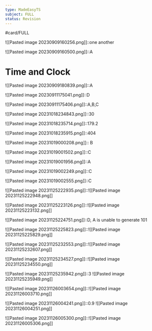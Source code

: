 ```yaml
---
type: MadeEasyTS
subject: FULL
status: Revision
---
```

#card/FULL 

![[Pasted image 20230909160256.png]]::one another


![[Pasted image 20230909160500.png]]::A

# Time and Clock


![[Pasted image 20230909180839.png]]::A

![[Pasted image 20230911175041.png]]::D <!--SR:!2023-11-13,2,150-->

![[Pasted image 20230911175406.png]]::A,B,C

![[Pasted image 20231018234843.png]]::30

![[Pasted image 20231018235714.png]]::179.2 <!--SR:!2023-12-05,3,150-->


![[Pasted image 20231018235915.png]]::404 <!--SR:!2023-11-13,2,150-->

![[Pasted image 20231019000208.png]]:: B

![[Pasted image 20231019001502.png]]::C

![[Pasted image 20231019001956.png]]::A <!--SR:!2023-11-13,2,150-->

![[Pasted image 20231019002249.png]]::C

![[Pasted image 20231019002555.png]]::C <!--SR:!2023-11-12,1,130-->

![[Pasted image 20231125222935.png]]::![[Pasted image 20231125222948.png]]

![[Pasted image 20231125223126.png]]::![[Pasted image 20231125223132.png]]

![[Pasted image 20231125224751.png]]::D, A is unable to generate 101

![[Pasted image 20231125225823.png]]::![[Pasted image 20231125225829.png]]

![[Pasted image 20231125232553.png]]::![[Pasted image 20231125232607.png]]

![[Pasted image 20231125234527.png]]::![[Pasted image 20231125234550.png]]

![[Pasted image 20231125235942.png]]::3 ![[Pasted image 20231125235949.png]]

![[Pasted image 20231126003654.png]]::![[Pasted image 20231126003710.png]]

![[Pasted image 20231126004241.png]]::0.9 ![[Pasted image 20231126004251.png]]

![[Pasted image 20231126005300.png]]::![[Pasted image 20231126005306.png]]

